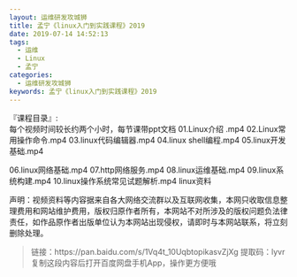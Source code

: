 ```yaml
---
layout: 运维研发攻城狮
title: 孟宁《linux入门到实践课程》2019
date: 2019-07-14 14:52:13
tags:
  - 运维
  - Linux
  - 孟宁
categories:
  - 运维研发攻城狮
keywords: 孟宁《linux入门到实践课程》2019
---
```

『课程目录』:  
每个视频时间较长约两个小时，每节课带ppt文档
01.Linux介绍 .mp4
02.Linux常用操作命令.mp4
03.linux代码编辑器.mp4
04.linux shell编程.mp4
05.linux开发基础.mp4
<!-- more -->  
06.linux网络基础.mp4
07.http网络服务.mp4
08.linux运维基础.mp4
09.linux系统构建.mp4
10.linux操作系统常见试题解析.mp4
linux资料

<div class="post-copyright">
    <div class="post-copyright__author">
      <span class="post-copyright-meta">声明：视频资料等内容据来自各大网络交流群以及互联网收集，本网只收取信息整理费用和网站维护费用，版权归原作者所有，本网站不对所涉及的版权问题负法律责任，如作品原作者出版单位认为本网站出现侵权，请即时与本网站联系，将立刻删除处理。 </span>
    </div>
</div>

<blockquote class="blockquote-center">
链接：https://pan.baidu.com/s/1Vq4t_10UqbtopikasvZjXg 
提取码：lyvr 
复制这段内容后打开百度网盘手机App，操作更方便哦
</blockquote>

